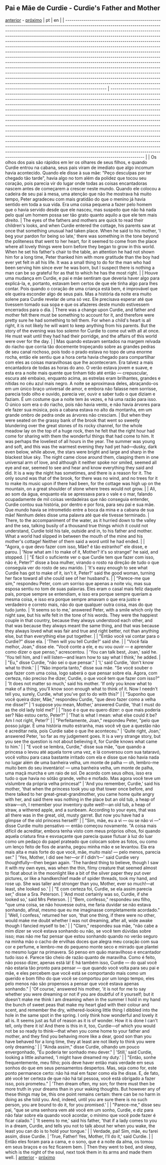 ## Pai e Mãe de Curdie - Curdie's Father and Mother
[anterior](chapter-03.md) - [próximo](./chapter-05.md)
| pt                                                                                                                                                                                                                                                                                                                                                                                                                                                                                                                                                                                                                                                                                                                                                                                                                                                                                                                                                                                                                                                                          | en                                                                                                                                                                                                                                                                                                                                                                                                                                                                                                                                                                                                                                                                                                                                                                                                                                                                                                                                                                                                                                                                      |
| --------------------------------------------------------------------------------------------------------------------------------------------------------------------------------------------------------------------------------------------------------------------------------------------------------------------------------------------------------------------------------------------------------------------------------------------------------------------------------------------------------------------------------------------------------------------------------------------------------------------------------------------------------------------------------------------------------------------------------------------------------------------------------------------------------------------------------------------------------------------------------------------------------------------------------------------------------------------------------------------------------------------------------------------------------------------------- | ----------------------------------------------------------------------------------------------------------------------------------------------------------------------------------------------------------------------------------------------------------------------------------------------------------------------------------------------------------------------------------------------------------------------------------------------------------------------------------------------------------------------------------------------------------------------------------------------------------------------------------------------------------------------------------------------------------------------------------------------------------------------------------------------------------------------------------------------------------------------------------------------------------------------------------------------------------------------------------------------------------------------------------------------------------------------- |
| Os olhos dos pais são rápidos em ler os olhares de seus filhos, e quando Curdie entrou na cabana, seus pais viram de imediato que algo incomum havia acontecido. Quando ele disse à sua mãe: "Peço desculpas por ter chegado tão tarde", havia algo no tom além da polidez que tocou seu coração, pois parecia vir do lugar onde todas as coisas encantadoras nascem antes de começarem a crescer neste mundo. Quando ele colocou a cadeira de seu pai à mesa, uma atenção que não lhe mostrava há muito tempo, Peter agradeceu com mais gratidão do que o menino já havia sentido em toda a sua vida. Era uma coisa pequena a fazer pelo homem que o havia servido desde que ele nasceu, mas suspeito que não há nada pelo qual um homem possa ser tão grato quanto aquilo a que ele tem mais direito.                                                                                                                                                                                                                                                                     | The eyes of the fathers and mothers are quick to read their children's looks, and when Curdie entered the cottage, his parents saw at once that something unusual had taken place. When he said to his mother, 'I beg your pardon for being so late,' there was something in the tone beyond the politeness that went to her heart, for it seemed to come from the place where all lovely things were born before they began to grow in this world. When he set his father's chair to the table, an attention he had not shown him for a long time, Peter thanked him with more gratitude than the boy had ever yet felt in all his life. It was a small thing to do for the man who had been serving him since ever he was born, but I suspect there is nothing a man can be so grateful for as that to which he has the most right.                                                                                                                                                                                                                                   |
| Houve uma mudança em Curdie, e pai e mãe sentiram que deveria haver algo para explicá-la, e, portanto, estavam bem certos de que ele tinha algo para lhes contar. Pois quando o coração de uma criança está bem, é improvável que ele queira esconder algo de seus pais. Mas a história da noite era muito solene para Curdie revelar de uma só vez. Ele precisava esperar até que tivessem tomado sua sopa e que os afazeres deste mundo estivessem encerrados para o dia.                                                                                                                                                                                                                                                                                                                                                                                                                                                                                                                                                                                                 | There was a change upon Curdie, and father and mother felt there must be something to account for it, and therefore were pretty sure he had something to tell them. For when a child's heart is all right, it is not likely he will want to keep anything from his parents. But the story of the evening was too solemn for Curdie to come out with all at once. He must wait until they had had their porridge, and the affairs of this world were over for the day.                                                                                                                                                                                                                                                                                                                                                                                                                                                                                                                                                                                                   |
| Mas quando estavam sentados na margem relvada do riacho que corria tão docemente tropeçando sobre as grandes pedras de seu canal rochoso, pois todo o prado estava no topo de uma enorme rocha, então ele sentiu que a hora certa havia chegado para compartilhar com eles as coisas maravilhosas que lhe aconteceram. Era talvez a mais encantadora de todas as horas do ano. O verão estava jovem e suave, e esta era a noite mais quente que tinham tido até então — crepuscular, escura até embaixo, enquanto acima, as estrelas eram brilhantes, grandes e nítidas no céu azul mais negro. A noite se aproximava deles, abraçando-os em um único braço universal de amor, e embora não falasse nem sorrisse, parecia todo olho e ouvido, parecia ver, ouvir e saber tudo o que diziam e faziam. É um costume que a noite tem às vezes, e há uma razão para isso. O único som era o do riacho, pois não havia vento, e não havia árvores para ele fazer sua música, pois a cabana estava no alto da montanha, em um grande ombro de pedra onde as árvores não cresciam. | But when they were seated on the grassy bank of the brook that went so sweetly blundering over the great stones of its rocky channel, for the whole meadow lay on the top of a huge rock, then he felt that the right hour had come for sharing with them the wonderful things that had come to him. It was perhaps the loveliest of all hours in the year. The summer was young and soft, and this was the warmest evening they had yet had—dusky, dark even below, while above, the stars were bright and large and sharp in the blackest blue sky. The night came close around them, clasping them in one universal arm of love, and although it neither spoke nor smiled, seemed all eye and ear, seemed to see and hear and know everything they said and did. It is a way the night has sometimes, and there is a reason for it. The only sound was that of the brook, for there was no wind, and no trees for it to make its music upon if there had been, for the cottage was high up on the mountain, on a great shoulder of stone where trees would not grow. |
| Ali, ao som da água, enquanto ela se apressava para o vale e o mar, falando ocupadamente de mil coisas verdadeiras que não conseguia entender, Curdie contou sua história, por dentro e por fora, para seu pai e sua mãe. Que mundo havia se intrometido entre a boca da mina e a cabana de sua mãe! Nenhum deles disse uma palavra até que ele tivesse terminado.                                                                                                                                                                                                                                                                                                                                                                                                                                                                                                                                                                                                                                                                                                          | There, to the accompaniment of the water, as it hurried down to the valley and the sea, talking busily of a thousand true things which it could not understand, Curdie told his tale, outside and in, to his father and mother. What a world had slipped in between the mouth of the mine and his mother's cottage! Neither of them said a word until he had ended.                                                                                                                                                                                                                                                                                                                                                                                                                                                                                                                                                                                                                                                                                                     |
| "Agora, o que devo fazer com isso, Mãe? é tão estranho!" ele disse, e parou.                                                                                                                                                                                                                                                                                                                                                                                                                                                                                                                                                                                                                                                                                                                                                                                                                                                                                                                                                                                                | 'Now what am I to make of it, Mother? it's so strange!' he said, and stopped.                                                                                                                                                                                                                                                                                                                                                                                                                                                                                                                                                                                                                                                                                                                                                                                                                                                                                                                                                                                           |
| "É fácil o suficiente ver o que Curdie tem que fazer com isso, não é, Peter?" disse a boa mulher, virando o rosto na direção de tudo o que conseguia ver do rosto de seu marido.                                                                                                                                                                                                                                                                                                                                                                                                                                                                                                                                                                                                                                                                                                                                                                                                                                                                                            | 'It's easy enough to see what Curdie has got to make of it, isn't it, Peter?' said the good woman, turning her face toward all she could see of her husband's.                                                                                                                                                                                                                                                                                                                                                                                                                                                                                                                                                                                                                                                                                                                                                                                                                                                                                                          |
| "Parece-me que sim," respondeu Peter, com um sorriso que apenas a noite viu, mas sua esposa sentiu no tom de suas palavras. Eles eram o casal mais feliz daquele país, porque sempre se entendiam, e isso era porque sempre queriam a mesma coisa, e isso era porque sempre amavam o que era justo e verdadeiro e correto mais, não do que qualquer outra coisa, mas do que tudo junto.                                                                                                                                                                                                                                                                                                                                                                                                                                                                                                                                                                                                                                                                                     | 'It seems so to me,' answered Peter, with a smile which only the night saw, but his wife felt in the tone of his words. They were the happiest couple in that country, because they always understood each other, and that was because they always meant the same thing, and that was because they always loved what was fair and true and right better, not than anything else, but than everything else put together.                                                                                                                                                                                                                                                                                                                                                                                                                                                                                                                                                                                                                                                 |
| "Então você vai contar para o Curdie?" disse ela.                                                                                                                                                                                                                                                                                                                                                                                                                                                                                                                                                                                                                                                                                                                                                                                                                                                                                                                                                                                                                           | 'Then will you tell Curdie?' said she.                                                                                                                                                                                                                                                                                                                                                                                                                                                                                                                                                                                                                                                                                                                                                                                                                                                                                                                                                                                                                                  |
| "Você fala melhor, Joan," disse ele. "Você conte a ele, e eu vou ouvir — e aprender como dizer o que penso," acrescentou.                                                                                                                                                                                                                                                                                                                                                                                                                                                                                                                                                                                                                                                                                                                                                                                                                                                                                                                                                   | 'You can talk best, Joan,' said he. 'You tell him, and I will listen—and learn how to say what I think,' he added.                                                                                                                                                                                                                                                                                                                                                                                                                                                                                                                                                                                                                                                                                                                                                                                                                                                                                                                                                      |
| "Eu," disse Curdie, "não sei o que pensar."                                                                                                                                                                                                                                                                                                                                                                                                                                                                                                                                                                                                                                                                                                                                                                                                                                                                                                                                                                                                                                 | 'I,' said Curdie, 'don't know what to think.'                                                                                                                                                                                                                                                                                                                                                                                                                                                                                                                                                                                                                                                                                                                                                                                                                                                                                                                                                                                                                           |
| "Não importa tanto," disse sua mãe. "Se você souber o que fazer com uma coisa, logo saberá o que pensar sobre ela. Agora, com certeza, não preciso lhe dizer, Curdie, o que você tem que fazer com isso?"                                                                                                                                                                                                                                                                                                                                                                                                                                                                                                                                                                                                                                                                                                                                                                                                                                                                   | 'It does not matter so much,' said his mother. 'If only you know what to make of a thing, you'll know soon enough what to think of it. Now I needn't tell you, surely, Curdie, what you've got to do with this?'                                                                                                                                                                                                                                                                                                                                                                                                                                                                                                                                                                                                                                                                                                                                                                                                                                                        |
| "Suponho que você queira dizer, Mãe," respondeu Curdie, "que devo fazer como a velha me disse?"                                                                                                                                                                                                                                                                                                                                                                                                                                                                                                                                                                                                                                                                                                                                                                                                                                                                                                                                                                             | 'I suppose you mean, Mother,' answered Curdie, 'that I must do as the old lady told me?'                                                                                                                                                                                                                                                                                                                                                                                                                                                                                                                                                                                                                                                                                                                                                                                                                                                                                                                                                                                |
| "Isso é o que eu quero dizer: o que mais poderia ser? Não estou certo, Peter?"                                                                                                                                                                                                                                                                                                                                                                                                                                                                                                                                                                                                                                                                                                                                                                                                                                                                                                                                                                                              | 'That is what I mean: what else could it be? Am I not right, Peter?'                                                                                                                                                                                                                                                                                                                                                                                                                                                                                                                                                                                                                                                                                                                                                                                                                                                                                                                                                                                                    |
| "Perfeitamente, Joan," respondeu Peter, "pelo que posso julgar. É uma história muito estranha, mas você vê que a questão não é acreditar nela, pois Curdie sabe o que lhe aconteceu."                                                                                                                                                                                                                                                                                                                                                                                                                                                                                                                                                                                                                                                                                                                                                                                                                                                                                       | 'Quite right, Joan,' answered Peter, 'so far as my judgement goes. It is a very strange story, but you see the question is not about believing it, for Curdie knows what came to him.'                                                                                                                                                                                                                                                                                                                                                                                                                                                                                                                                                                                                                                                                                                                                                                                                                                                                                  |
| "E você se lembra, Curdie," disse sua mãe, "que quando a princesa o levou até aquela torre uma vez, e lá conversou com sua tataravó, você voltou para casa bastante irritado com ela e disse que não havia nada no lugar além de uma banheira velha, um monte de palha — oh, lembro-me muito bem do seu inventário! — uma banheira velha, um monte de palha, uma maçã murcha e um raio de sol. De acordo com seus olhos, isso era tudo o que havia no sótão grande, velho e mofado. Mas agora você teve um vislumbre da própria velha princesa!"                                                                                                                                                                                                                                                                                                                                                                                                                                                                                                                            | 'And you remember, Curdie,' said his mother, 'that when the princess took you up that tower once before, and there talked to her great-great-grandmother, you came home quite angry with her, and said there was nothing in the place but an old tub, a heap of straw—oh, I remember your inventory quite well!—an old tub, a heap of straw, a withered apple, and a sunbeam. According to your eyes, that was all there was in the great, old, musty garret. But now you have had a glimpse of the old princess herself!'                                                                                                                                                                                                                                                                                                                                                                                                                                                                                                                                              |
| "Sim, mãe, eu a vi — ou se não vi —" disse Curdie muito pensativo — então começou novamente. "A coisa mais difícil de acreditar, embora tenha visto com meus próprios olhos, foi quando aquela criatura fina e esvoaçante que parecia quase flutuar à luz do luar como um pedaço do papel prateado que colocam sobre as fotos, ou como um lenço feito de fios de aranha, pegou minha mão e se levantou. Ela era mais alta e mais forte do que você, mãe, muito mais! — pelo menos, parecia ser."                                                                                                                                                                                                                                                                                                                                                                                                                                                                                                                                                                            | 'Yes, Mother, I did see her—or if I didn't—' said Curdie very thoughtfully—then began again. 'The hardest thing to believe, though I saw it with my own eyes, was when the thin, filmy creature that seemed almost to float about in the moonlight like a bit of the silver paper they put over pictures, or like a handkerchief made of spider threads, took my hand, and rose up. She was taller and stronger than you, Mother, ever so much!—at least, she looked so.'                                                                                                                                                                                                                                                                                                                                                                                                                                                                                                                                                                                               |
| "E com certeza foi, Curdie, se ela assim parecia ser," disse a Sra. Peterson.                                                                                                                                                                                                                                                                                                                                                                                                                                                                                                                                                                                                                                                                                                                                                                                                                                                                                                                                                                                               | 'And most certainly was so, Curdie, if she looked so,' said Mrs Peterson.                                                                                                                                                                                                                                                                                                                                                                                                                                                                                                                                                                                                                                                                                                                                                                                                                                                                                                                                                                                               |
| "Bem, confesso," respondeu seu filho, "que uma coisa, se não houvesse outra, me faria duvidar se não estava sonhando, afinal, mesmo que eu me imaginasse completamente acordado."                                                                                                                                                                                                                                                                                                                                                                                                                                                                                                                                                                                                                                                                                                                                                                                                                                                                                           | 'Well, I confess,' returned her son, 'that one thing, if there were no other, would make me doubt whether I was not dreaming, after all, wide awake though I fancied myself to be.'                                                                                                                                                                                                                                                                                                                                                                                                                                                                                                                                                                                                                                                                                                                                                                                                                                                                                     |
| "Claro," respondeu sua mãe, "não cabe a mim dizer se você estava sonhando ou não, se você tem dúvidas sobre isso; mas não me faz pensar que estou sonhando quando no verão seguro na minha mão o cacho de ervilhas doces que alegra meu coração com sua cor e perfume, e lembro-me do pequeno monte seco e mirrado que plantei no mesmo lugar na primavera. Só penso em quão maravilhoso e encantador tudo isso é. Parece tão cheio de razão quanto de maravilha. Como é feito, não posso dizer, apenas está lá! E há também isso, Curdie — do qual você não estaria tão pronto para pensar — que quando você volta para seu pai e mãe, e eles percebem que você está se comportando mais como um querido e bom filho do que você se comportou por um longo tempo, eles pelo menos não são propensos a pensar que você estava apenas sonhando."                                                                                                                                                                                                                             | 'Of course,' answered his mother, 'it is not for me to say whether you were dreaming or not if you are doubtful of it yourself; but it doesn't make me think I am dreaming when in the summer I hold in my hand the bunch of sweet peas that make my heart glad with their colour and scent, and remember the dry, withered-looking little thing I dibbled into the hole in the same spot in the spring. I only think how wonderful and lovely it all is. It seems just as full of reason as it is of wonder. How it is done I can't tell, only there it is! And there is this in it, too, Curdie—of which you would not be so ready to think—that when you come home to your father and mother, and they find you behaving more like a dear, good son than you have behaved for a long time, they at least are not likely to think you were only dreaming.'                                                                                                                                                                                                            |
| "Ainda assim," disse Curdie, olhando um pouco envergonhado, "Eu poderia ter sonhado meu dever."                                                                                                                                                                                                                                                                                                                                                                                                                                                                                                                                                                                                                                                                                                                                                                                                                                                                                                                                                                             | 'Still,' said Curdie, looking a little ashamed, 'I might have dreamed my duty.'                                                                                                                                                                                                                                                                                                                                                                                                                                                                                                                                                                                                                                                                                                                                                                                                                                                                                                                                                                                         |
| "Então, sonhe frequentemente, meu filho; pois deve haver então mais verdade em seus sonhos do que em seus pensamentos despertos. Mas, seja como for, este ponto permanece certo: não há mal em fazer como ela lhe disse. E, de fato, até você ter certeza de que não há tal pessoa, você está obrigado a fazer isso, pois prometeu."                                                                                                                                                                                                                                                                                                                                                                                                                                                                                                                                                                                                                                                                                                                                        | 'Then dream often, my son; for there must then be more truth in your dreams than in your waking thoughts. But however any of these things may be, this one point remains certain: there can be no harm in doing as she told you. And, indeed, until you are sure there is no such person, you are bound to do it, for you promised.'                                                                                                                                                                                                                                                                                                                                                                                                                                                                                                                                                                                                                                                                                                                                    |
| "Parece-me," disse seu pai, "que se uma senhora vem até você em um sonho, Curdie, e diz para não falar sobre ela quando você acordar, o mínimo que você pode fazer é ficar calado."                                                                                                                                                                                                                                                                                                                                                                                                                                                                                                                                                                                                                                                                                                                                                                                                                                                                                         | 'It seems to me,' said his father, 'that if a lady comes to you in a dream, Curdie, and tells you not to talk about her when you wake, the least you can do is to hold your tongue.'                                                                                                                                                                                                                                                                                                                                                                                                                                                                                                                                                                                                                                                                                                                                                                                                                                                                                    |
| Verdade, pai! Sim, mãe, eu farei assim, disse Curdie.                                                                                                                                                                                                                                                                                                                                                                                                                                                                                                                                                                                                                                                                                                                                                                                                                                                                                                                                                                                                                       | 'True, Father! Yes, Mother, I'll do it,' said Curdie.                                                                                                                                                                                                                                                                                                                                                                                                                                                                                                                                                                                                                                                                                                                                                                                                                                                                                                                                                                                                                   |
| Então eles foram para a cama, e o sono, que é a noite da alma, os tomou em seus braços e os fez ficarem bem.                                                                                                                                                                                                                                                                                                                                                                                                                                                                                                                                                                                                                                                                                                                                                                                                                                                                                                                                                                | Then they went to bed, and sleep, which is the night of the soul, next took them in its arms and made them well.                                                                                                                                                                                                                                                                                                                                                                                                                                                                                                                                                                                                                                                                                                                                                                                                                                                                                                                                                        |
[anterior](chapter-03.md) - [próximo](./chapter-05.md)